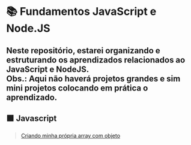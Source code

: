 # 📚 Fundamentos JavaScript e Node.JS

Neste repositório, estarei organizando e estruturando os aprendizados relacionados ao JavaScript e NodeJS. <br>
Obs.: Aqui não haverá projetos grandes e sim mini projetos colocando em prática o aprendizado.
---
## 🟩 Javascript
>  <a href="https://github.com/diego4500/javascript_and_node/tree/main/my_array" target="blank" rel="noopener noreferrer">Criando minha própria array com objeto</a>




